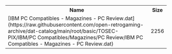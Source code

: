 <table>
<tr><th>Name</th><th>Size</th></tr>
<tr><td>
[IBM PC Compatibles - Magazines - PC Review.dat](https://raw.githubusercontent.com/open-retrogaming-archive/dat-catalog/main/root/basic/TOSEC-PIX/IBM/PC Compatibles/Magazines/PC Review/IBM PC Compatibles - Magazines - PC Review.dat)
</td><td>2256</td></tr>
</table>
